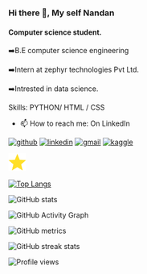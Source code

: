 ### Hi there 👋, My self  Nandan

#### Computer science student.

➡️B.E computer science engineering 

➡️Intern at zephyr technologies Pvt Ltd.

➡️Intrested in data science.

Skills: PYTHON/ HTML / CSS


- 📫 How to reach me:  On LinkedIn 

[<img src='https://cdn.jsdelivr.net/npm/simple-icons@3.0.1/icons/github.svg' alt='github' height='40'>](https://github.com/Nandan-nandu)  [<img src='https://cdn.jsdelivr.net/npm/simple-icons@3.0.1/icons/linkedin.svg' alt='linkedin' height='40'>](https://www.linkedin.com/in/nandan-kumar-2524a1204/)  [<img src='https://cdn.jsdelivr.net/npm/simple-icons@3.0.1/icons/gmail.svg' alt='gmail' height='40'>](nandannandu069@gmail.com)  [<img src='https://cdn.jsdelivr.net/npm/simple-icons@3.0.1/icons/kaggle.svg' alt='kaggle' height='40'>](nandan7 )  

<a href='https://stars.github.com/'><img src='https://raw.githubusercontent.com/acervenky/animated-github-badges/master/assets/starbadge.gif' width='35' height='35'></a> 

[![Top Langs](https://github-readme-stats.vercel.app/api/top-langs/?username=Nandan-nandu)](https://github.com/anuraghazra/github-readme-stats)

![GitHub stats](https://github-readme-stats.vercel.app/api?username=Nandan-nandu&show_icons=true)  

![GitHub Activity Graph](https://activity-graph.herokuapp.com/graph?username=Nandan-nandu)  

![GitHub metrics](https://metrics.lecoq.io/Nandan-nandu)  

![GitHub streak stats](https://github-readme-streak-stats.herokuapp.com/?user=Nandan-nandu)  

![Profile views](https://gpvc.arturio.dev/Nandan-nandu)  





















 

 

 



















